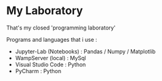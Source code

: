 # My Laboratory

That's my closed 'programming laboratory'

Programs and languages that i use :

  - Jupyter-Lab (Notebooks) : Pandas / Numpy / Matplotlib
  - WampServer (local) : MySql
  - Visual Studio Code : Python
  - PyCharm : Python
